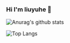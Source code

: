 ### Hi I'm liuyuhe 👋

<!--
**lyh2048/lyh2048** is a ✨ _special_ ✨ repository because its `README.md` (this file) appears on your GitHub profile.

Here are some ideas to get you started:

- 🔭 I’m currently working on ...
- 🌱 I’m currently learning ...
- 👯 I’m looking to collaborate on ...
- 🤔 I’m looking for help with ...
- 💬 Ask me about ...
- 📫 How to reach me: ...
- 😄 Pronouns: ...
- ⚡ Fun fact: ...
-->
![Anurag's github stats](https://github-readme-stats.vercel.app/api?username=lyh2048&show_icons=true&theme=radical)

![Top Langs](https://github-readme-stats.vercel.app/api/top-langs/?username=lyh2048&layout=compact&hide=html)
